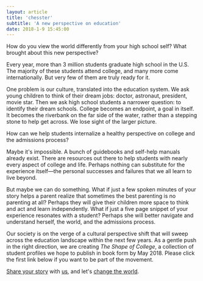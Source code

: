 ```yaml
---
layout: article
title: 'chesster'
subtitle: 'A new perspective on education'
date: 2018-1-9 15:45:00
---
```


How do you view the world differently from your high school self?
What brought about this new perspective?

Every year, more than 3 million students graduate high school in the U.S. The majority of these students attend college, and many more come internationally. But very few of them are truly ready for it.

One problem is our culture, translated into the education system. We ask young children to think of their dream jobs: doctor, astronaut, president, movie star. Then we ask high school students a narrower question: to identify their dream schools. College becomes an endpoint, a goal in itself. It becomes the riverbank on the far side of the water, rather than a stepping stone to help get across. We lose sight of the larger picture.

How can we help students internalize a healthy perspective on college and the admissions process?

Maybe it's impossible. A bunch of guidebooks and self-help manuals already exist. There are resources out there to help students with nearly every aspect of college and life. Perhaps nothing can substitute for the experience itself&mdash;the personal successes and failures that we all learn to live beyond.

But maybe we can do something. What if just a few spoken minutes of your story helps a parent realize that sometimes the best parenting is no parenting at all? Perhaps they will give their children more space to think and act and learn independently. What if just a five page snippet of your experience resonates with a student? Perhaps she will better navigate and understand herself, the world, and the admissions process.

Our society is on the verge of a cultural perspective shift that will sweep across the education landscape within the next few years. As a gentle push in the right direction, we are creating _The Shape of College_, a collection of student profiles we hope to publish in book form by May 2018. Please click the first link below if you want to be part of the movement.

<a href="/share" target="_blank">Share your story</a> with <a href="/about" target="_blank">us</a>, and let's <a href="/plan" target="_blank">change the world</a>.
